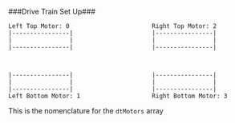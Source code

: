###Drive Train Set Up###

    Left Top Motor: 0                       Right Top Motor: 2
    |----------------|                      |----------------|                             
    |                |                      |                |
    |----------------|                      |----------------|                             
    


    |----------------|                      |----------------|                             
    |                |                      |                |
    |----------------|                      |----------------|                             
    Left Bottom Motor: 1                    Right Bottom Motor: 3

This is the nomenclature for the `dtMotors` array
